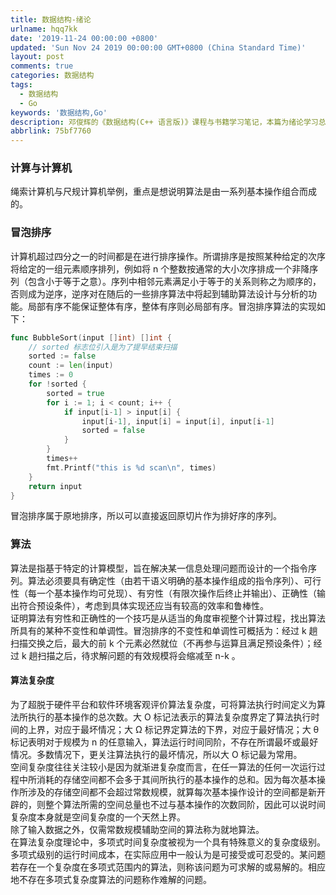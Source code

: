 ```yaml
---
title: 数据结构-绪论
urlname: hqq7kk
date: '2019-11-24 00:00:00 +0800'
updated: 'Sun Nov 24 2019 00:00:00 GMT+0800 (China Standard Time)'
layout: post
comments: true
categories: 数据结构
tags:
  - 数据结构
  - Go
keywords: '数据结构,Go'
description: 邓俊辉的《数据结构(C++ 语言版)》课程与书籍学习笔记，本篇为绪论学习总结，相关代码均重新用 Go 语言实现并托管至 GitHub 。
abbrlink: 75bf7760
---
```


<a name="baPCt"></a>
### 计算与计算机
绳索计算机与尺规计算机举例，重点是想说明算法是由一系列基本操作组合而成的。

<a name="TkNuM"></a>
### 冒泡排序
计算机超过四分之一的时间都是在进行排序操作。所谓排序是按照某种给定的次序将给定的一组元素顺序排列，例如将 n 个整数按通常的大小次序排成一个非降序列（包含小于等于之意）。序列中相邻元素满足小于等于的关系则称之为顺序的，否则成为逆序，逆序对在随后的一些排序算法中将起到辅助算法设计与分析的功能。局部有序不能保证整体有序，整体有序则必局部有序。冒泡排序算法的实现如下：
```go
func BubbleSort(input []int) []int {
	// sorted 标志位引入是为了提早结束扫描
	sorted := false
	count := len(input)
	times := 0
	for !sorted {
		sorted = true
		for i := 1; i < count; i++ {
			if input[i-1] > input[i] {
				input[i-1], input[i] = input[i], input[i-1]
				sorted = false
			}
		}
		times++
		fmt.Printf("this is %d scan\n", times)
	}
	return input
}
```
冒泡排序属于原地排序，所以可以直接返回原切片作为排好序的序列。

<a name="x0qwr"></a>
### 算法
算法是指基于特定的计算模型，旨在解决某一信息处理问题而设计的一个指令序列。算法必须要具有确定性（由若干语义明确的基本操作组成的指令序列）、可行性（每一个基本操作均可兑现）、有穷性（有限次操作后终止并输出）、正确性（输出符合预设条件），考虑到具体实现还应当有较高的效率和鲁棒性。<br />证明算法有穷性和正确性的一个技巧是从适当的角度审视整个计算过程，找出算法所具有的某种不变性和单调性。冒泡排序的不变性和单调性可概括为：经过 k 趟扫描交换之后，最大的前 k 个元素必然就位（不再参与运算且满足预设条件）；经过 k 趟扫描之后，待求解问题的有效规模将会缩减至 n-k 。
<a name="j26KP"></a>
#### 算法复杂度
为了超脱于硬件平台和软件环境客观评价算法复杂度，可将算法执行时间定义为算法所执行的基本操作的总次数。大 O 标记法表示的算法复杂度界定了算法执行时间的上界，对应于最坏情况；大 Ω 标记界定算法的下界，对应于最好情况；大 θ 标记表明对于规模为 n 的任意输入，算法运行时间同阶，不存在所谓最坏或最好情况。多数情况下，更关注算法执行的最坏情况，所以大 O 标记最为常用。<br />空间复杂度往往关注较小是因为就渐进复杂度而言，在任一算法的任何一次运行过程中所消耗的存储空间都不会多于其间所执行的基本操作的总和。因为每次基本操作所涉及的存储空间都不会超过常数规模，就算每次基本操作设计的空间都是新开辟的，则整个算法所需的空间总量也不过与基本操作的次数同阶，因此可以说时间复杂度本身就是空间复杂度的一个天然上界。<br />除了输入数据之外，仅需常数规模辅助空间的算法称为就地算法。<br />在算法复杂度理论中，多项式时间复杂度被视为一个具有特殊意义的复杂度级别。多项式级别的运行时间成本，在实际应用中一般认为是可接受或可忍受的。某问题若存在一个复杂度在多项式范围内的算法，则称该问题为可求解的或易解的。相应地不存在多项式复杂度算法的问题称作难解的问题。


